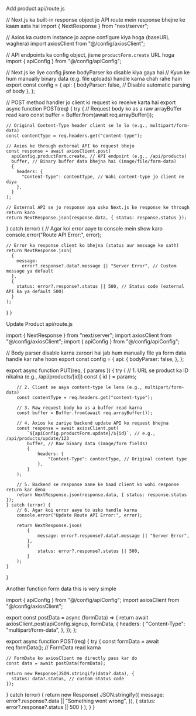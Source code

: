 Add product api/route.js

// Next.js ka built-in response object jo API route mein response bhejne ke kaam aata hai
import { NextResponse } from "next/server";

// Axios ka custom instance jo aapne configure kiya hoga (baseURL waghera)
import axiosClient from "@/config/axiosClient";

// API endpoints ka config object, jisme `productForm.create` URL hoga
import { apiConfig } from "@/config/apiConfig";

// Next.js ke liye config jisme bodyParser ko disable kiya gaya hai
// Kyun ke hum manually binary data (e.g. file uploads) handle karna chah rahe hain
export const config = {
api: {
bodyParser: false, // Disable automatic parsing of body
},
};

// POST method handler jo client ki request ko receive karta hai
export async function POST(req) {
try {
// Request body ko as a raw arrayBuffer read karo
const buffer = Buffer.from(await req.arrayBuffer());

    // Original Content-Type header client se le lo (e.g., multipart/form-data)
    const contentType = req.headers.get("content-type");

    // Axios ke through external API ko request bhejo
    const response = await axiosClient.post(
      apiConfig.productForm.create, // API endpoint (e.g., /api/products)
      buffer, // Binary buffer data bhejna hai (image/file/form-data)
      {
        headers: {
          "Content-Type": contentType, // Wahi content-type jo client ne diya
        },
      }
    );

    // External API se jo response aya usko Next.js ke response ke through return karo
    return NextResponse.json(response.data, { status: response.status });

} catch (error) {
// Agar koi error aaye to console mein show karo
console.error("Route API Error:", error);

    // Error ka response client ko bhejna (status aur message ke sath)
    return NextResponse.json(
      {
        message:
          error?.response?.data?.message || "Server Error", // Custom message ya default
      },
      {
        status: error?.response?.status || 500, // Status code (external API ka ya default 500)
      }
    );

}
}

Update Product api/route.js

import { NextResponse } from "next/server";
import axiosClient from "@/config/axiosClient";
import { apiConfig } from "@/config/apiConfig";

// Body parser disable karna zaroori hai jab hum manually file ya form data handle kar rahe hoon
export const config = {
api: {
bodyParser: false,
},
};

export async function PUT(req, { params }) {
try {
// 1. URL se product ka ID nikalna (e.g., /api/products/[id])
const { id } = params;

        // 2. Client se aaya content-type le lena (e.g., multipart/form-data)
        const contentType = req.headers.get("content-type");

        // 3. Raw request body ko as a buffer read karna
        const buffer = Buffer.from(await req.arrayBuffer());

        // 4. Axios ke zariye backend update API ko request bhejna
        const response = await axiosClient.put(
            `${apiConfig.productForm.update}/${id}`, // e.g., /api/products/update/123
            buffer, // Raw binary data (image/form fields)
            {
                headers: {
                    "Content-Type": contentType, // Original content type
                },
            }
        );

        // 5. Backend se response aane ke baad client ko wohi response return kar dena
        return NextResponse.json(response.data, { status: response.status });
    } catch (error) {
        // 6. Agar koi error aaye to usko handle karna
        console.error("Update Route API Error:", error);

        return NextResponse.json(
            {
                message: error?.response?.data?.message || "Server Error",
            },
            {
                status: error?.response?.status || 500,
            }
        );
    }

}

Another function form data this is very simple

import { apiConfig } from "@/config/apiConfig";
import axiosClient from "@/config/axiosClient";

export const postData = async (formData) => {
return await axiosClient.post(apiConfig.signup, formData, {
headers: {
"Content-Type": "multipart/form-data",
},
});
};

export async function POST(req) {
try {
const formData = await req.formData(); // FormData read karna

    // FormData ko axiosClient me directly pass kar do
    const data = await postData(formData);

    return new Response(JSON.stringify(data?.data), {
      status: data?.status, // custom status code
    });

} catch (error) {
return new Response(
JSON.stringify({
message: error?.response?.data || "Something went wrong",
}),
{ status: error?.response?.status || 500 }
);
}
}
